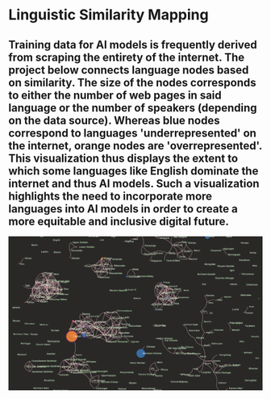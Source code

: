 # Linguistic Similarity Mapping

## Training data for AI models is frequently derived from scraping the entirety of the internet. The project below connects language nodes based on similarity. The size of the nodes corresponds to either the number of web pages in said language or the number of speakers (depending on the data source). Whereas blue nodes correspond to languages 'underrepresented' on the internet, orange nodes are 'overrepresented'. This visualization thus displays the extent to which some languages like English dominate the internet and thus AI models. Such a visualization highlights the need to incorporate more languages into AI models in order to create a more equitable and inclusive digital future.

![alt text](https://github.com/s-cafferty-nlp/linguistic_similarity_mapping/blob/main/data/Screenshot.png?raw=true)
